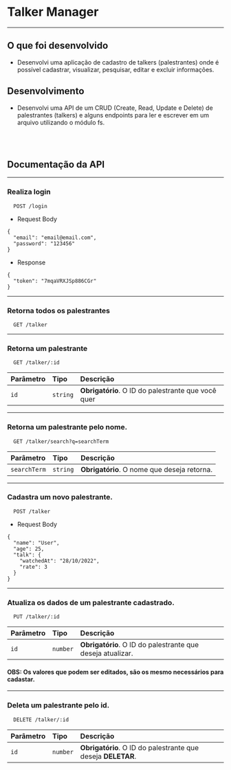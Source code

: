 # Talker Manager
---

## O que foi desenvolvido
- Desenvolvi uma aplicação de cadastro de talkers (palestrantes) onde é possível cadastrar, visualizar, pesquisar, editar e excluir informações.

## Desenvolvimento
- Desenvolvi uma API de um CRUD (Create, Read, Update e Delete) de palestrantes (talkers) e alguns endpoints para ler e escrever em um arquivo utilizando o módulo fs.

<br/>
<br/>

## Documentação da API
---

### Realiza login

```http
  POST /login
```

- Request Body

```
{
  "email": "email@email.com",
  "password": "123456"
}
```

- Response

```
{
  "token": "7mqaVRXJSp886CGr"
}
```
---

### Retorna todos os palestrantes

```http
  GET /talker
```

---

### Retorna um palestrante

```http
  GET /talker/:id
```

| Parâmetro   | Tipo       | Descrição                                   |
| :---------- | :--------- | :------------------------------------------ |
| `id`      | `string` | **Obrigatório**. O ID do palestrante que você quer |

---

### Retorna um palestrante pelo nome.

```http
  GET /talker/search?q=searchTerm
```

| Parâmetro   | Tipo       | Descrição                                   |
| :---------- | :--------- | :------------------------------------------ |
| `searchTerm`      | `string` | **Obrigatório**. O nome que deseja retorna. |

---

### Cadastra um novo palestrante.

```http
  POST /talker
```
- Request Body
```
{
  "name": "User",
  "age": 25,
  "talk": {
    "watchedAt": "28/10/2022",
    "rate": 3
  }
}
```
---

### Atualiza os dados de um palestrante cadastrado.

```http
  PUT /talker/:id
```

| Parâmetro   | Tipo       | Descrição                                   |
| :---------- | :--------- | :------------------------------------------ |
| `id`      | `number` | **Obrigatório**. O ID do palestrante que deseja atualizar. |

#### OBS: Os valores que podem ser editados, são os mesmo necessários para cadastar.

---

### Deleta um palestrante pelo id.

```http
  DELETE /talker/:id
```

| Parâmetro   | Tipo       | Descrição                                   |
| :---------- | :--------- | :------------------------------------------ |
| `id`      | `number` | **Obrigatório**. O ID do palestrante que deseja **DELETAR**. |

##
